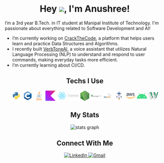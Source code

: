 <div align="center">
<h1> Hey <img src="https://raw.githubusercontent.com/MartinHeinz/MartinHeinz/master/wave.gif" width="30">, I'm Anushree!</h1>
</div>

I’m a 3rd year B.Tech. in IT student at Manipal Institute of Technology. I'm passionate about everything related to Software Development and AI! 

- I’m currently working on [CrackTheCode](https://crackthecode-v1.vercel.app/), a platform that helps users learn and practice Data Structures and Algorithms. 
- I recently built [VerbToneAI](https://github.com/anushreejha/VerbToneAI), a voice assistant that utilizes Natural Language Processing (NLP) to understand and respond to user commands, making everyday tasks more efficient.
- I’m currently learning about CI/CD.

<div align="center">
<h2> Techs I Use </h2>

<code><img height="32" src="https://raw.githubusercontent.com/github/explore/main/topics/python/python.png"></code>
<code><img height="32" src="https://raw.githubusercontent.com/github/explore/main/topics/c/c.png"></code>
<code><img height="32" src="https://raw.githubusercontent.com/github/explore/main/topics/java/java.png"></code>
<code><img height="32" src="https://raw.githubusercontent.com/github/explore/main/topics/kotlin/kotlin.png"></code>
<code><img height="32" src="https://raw.githubusercontent.com/github/explore/main/topics/react/react.png"></code>
<code><img height="32" src="https://raw.githubusercontent.com/github/explore/main/topics/express/express.png"></code>
<code><img height="32" src="https://raw.githubusercontent.com/github/explore/main/topics/nodejs/nodejs.png"></code>
<code><img height="32" src="https://raw.githubusercontent.com/github/explore/main/topics/mongodb/mongodb.png"></code>
<code><img height="32" src="https://raw.githubusercontent.com/github/explore/main/topics/mysql/mysql.png"></code>
<code><img height="32" src="https://raw.githubusercontent.com/github/explore/main/topics/ai/ai.png"></code>
<code><img height="32" src="https://raw.githubusercontent.com/github/explore/main/topics/aws/aws.png"></code>
<code><img height="32" src="https://raw.githubusercontent.com/github/explore/main/topics/android/android.png"></code>
<code><img height="32" src="https://raw.githubusercontent.com/github/explore/main/topics/web/web.png"></code>
</div>

<div align="center">
<h2> My Stats </h2> 
  
<img src="https://github-profile-summary-cards.vercel.app/api/cards/profile-details?username=anushreejha&theme=radical" width=750  alt="stats graph"/>
</div>

<div align="center">
<h2> Connect With Me </h2>

<a href="https://www.linkedin.com/in/anushreejha/">
  <img src="https://github.com/dheereshagrwal/colored-icons/blob/master/public/logos/linkedin/linkedin.svg" width="35px" alt="LinkedIn"/>
</a>
<a href="mailto:dj.jarout@gmail.com">
  <img src="https://github.com/dheereshagrwal/colored-icons/blob/master/public/logos/gmail/gmail.svg" width="35px" alt="Gmail"/>
</a>
</div>

